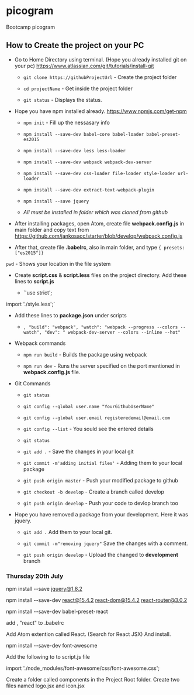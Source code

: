 # picogram
Bootcamp picogram

## How to Create the project on your PC

* Go to Home Directory using terminal. (Hope you already installed git on your pc) https://www.atlassian.com/git/tutorials/install-git

    * `git clone https://githubProjectUrl` - Create the project folder

    * `cd projectName` - Get inside the project folder

    * `git status` - Displays the status.

* Hope you have npm installed already. https://www.npmjs.com/get-npm

   * `npm init` - Fill up the nessasary info

   * `npm install --save-dev babel-core babel-loader babel-preset-es2015`

   * `npm install --save-dev less less-loader`

   * `npm install --save-dev webpack webpack-dev-server`

   * `npm install --save-dev css-loader file-loader style-loader url-loader`

   * `npm install --save-dev extract-text-webpack-plugin`

   * `npm install --save jquery`

   * *All must be installed in folder which was cloned from github*

* After installing packages, open Atom, create file **webpack.config.js** in main folder and copy text from https://github.com/jankosacc/starter/blob/develop/webpack.config.js

* After that, create file **.babelrc**, also in main folder, and type `{ presets: ["es2015"]}`

`pwd` - Shows your location in the file system

* Create **script.css** & **script.less** files on the project directory. Add these lines to **script.js**

   * `'use strict';

import './style.less';`

* Add these lines to **package.json** under scripts

   * `,
    "build": "webpack",
    "watch": "webpack --progress --colors --watch",
    "dev": " webpack-dev-server --colors --inline --hot"`

* Webpack commands

   * `npm run build` - Builds the package using webpack


   * `npm run dev` - Runs the server specified on the port mentioned in **webpack.config.js** file.

* Git Commands

   * `git status`

   * `git config --global user.name "YourGithubUserName"`

   * `git config --global user.email registeredemail@email.com`

   * `git config --list` - You sould see the entered details

   * `git status`

   * `git add .` - Save the changes in your local git

   * `git commit -m'adding initial files'` - Adding them to your local package

   * `git push origin master` - Push your modified package to github

   * `git checkout -b develop` - Create a branch called develop

   * `git push origin develop` - Push your code to devlop branch too

* Hope you have removed a package from your development. Here it was jquery.

   * `git add .` Add them to your local git.

   * `git commit -m"removing jquery"` Save the changes with a comment.

   * `git push origin develop` - Upload the changed to **development** branch

### Thursday 20th July

npm install --save jquery@1.8.2

npm install --save-dev react@15.4.2 react-dom@15.4.2 react-router@3.0.2

npm install --save-dev babel-preset-react

add , "react" to .babelrc

Add Atom extention called React. (Search for React JSX) And install.


npm install --save-dev font-awesome

Add the following to to script.js file

import './node_modules/font-awesome/css/font-awesome.css';

Create a folder called components in the Project Root folder. Create two files named logo.jsx and icon.jsx
